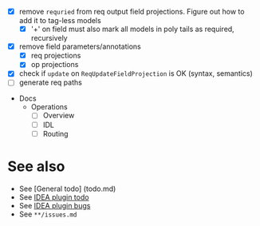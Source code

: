 - [x] remove `requried` from req output field projections. Figure out how to add it to tag-less models
  - [x] '+' on field must also mark all models in poly tails as required, recursively
- [x] remove field parameters/annotations
  - [x] req projections
  - [x] op projections
- [x] check if `update` on `ReqUpdateFieldProjection` is OK (syntax, semantics)
- [ ] generate req paths

- Docs
  - Operations
    - [ ] Overview
    - [ ] IDL
    - [ ] Routing

# See also
- See [General todo] (todo.md)
- See [IDEA plugin todo](idea-plugin/todo.md)
- See [IDEA plugin bugs](idea-plugin/bugs.md)
- See `**/issues.md`
